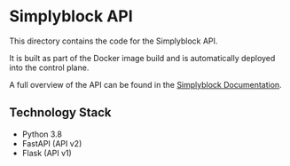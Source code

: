# Simplyblock API

This directory contains the code for the Simplyblock API.

It is built as part of the Docker image build and is automatically deployed into the control plane.

A full overview of the API can be found in the [Simplyblock Documentation](https://docs.simplyblock.io/latest/reference/api/).

## Technology Stack

- Python 3.8
- FastAPI (API v2)
- Flask (API v1)
